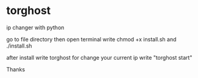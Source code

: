 # torghost
ip changer with python

go to file directory then open terminal
write
chmod +x install.sh
and
./install.sh

after install write torghost
for change your current ip write "torghost start"


Thanks
